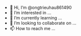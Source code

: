 - 👋 Hi, I’m @ongtrieuhau861490
- 👀 I’m interested in ...
- 🌱 I’m currently learning ...
- 💞️ I’m looking to collaborate on ...
- 📫 How to reach me ...

<!---
ongtrieuhau861490/ongtrieuhau861490 is a ✨ special ✨ repository because its `README.md` (this file) appears on your GitHub profile.
You can click the Preview link to take a look at your changes.
--->
